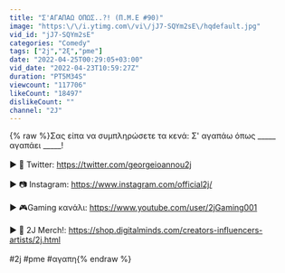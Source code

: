 ```yaml
---
title: "Σ'ΑΓΑΠΑΩ ΟΠΩΣ..?! (Π.Μ.Ε #90)"
image: "https:\/\/i.ytimg.com\/vi\/jJ7-SQYm2sE\/hqdefault.jpg"
vid_id: "jJ7-SQYm2sE"
categories: "Comedy"
tags: ["2j","2ξ","pme"]
date: "2022-04-25T00:29:05+03:00"
vid_date: "2022-04-23T10:59:27Z"
duration: "PT5M34S"
viewcount: "117706"
likeCount: "18497"
dislikeCount: ""
channel: "2J"
---
```

{% raw %}Σας είπα να συμπληρώσετε τα κενά: Σ' αγαπάω όπως _____ αγαπάει _____!<br /><br />► 💙 Twitter: <a rel="nofollow" target="blank" href="https://twitter.com/georgeioannou2j">https://twitter.com/georgeioannou2j</a><br /><br />► 📷 Instagram: <a rel="nofollow" target="blank" href="https://www.instagram.com/official2j/">https://www.instagram.com/official2j/</a><br /><br />► 🎮Gaming κανάλι: <a rel="nofollow" target="blank" href="https://www.youtube.com/user/2jGaming001">https://www.youtube.com/user/2jGaming001</a><br /><br />► 👕 2J Merch!: <a rel="nofollow" target="blank" href="https://shop.digitalminds.com/creators-influencers-artists/2j.html">https://shop.digitalminds.com/creators-influencers-artists/2j.html</a><br /><br />#2j #pme #αγαπη{% endraw %}
